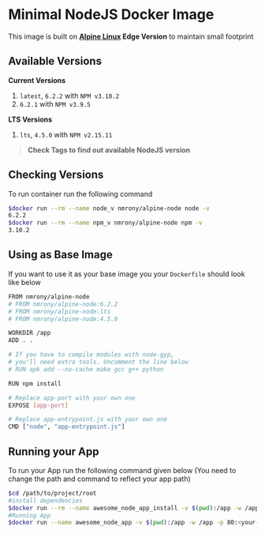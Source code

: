 Minimal NodeJS Docker Image
===========================
This image is built on **[Alpine Linux][1] Edge Version** to maintain small footprint

Available Versions
-------------------
**Current Versions**
 1. `latest`, `6.2.2` with `NPM v3.10.2`
 1. `6.2.1` with `NPM v3.9.5`

**LTS Versions**
  1. `lts`, `4.5.0` with `NPM v2.15.11`  

> **Check Tags to find out available NodeJS version**

Checking Versions
-----------------
To run container run the following command
```sh
$docker run --rm --name node_v nmrony/alpine-node node -v
6.2.2
$docker run --rm --name npm_v nmrony/alpine-node npm -v
3.10.2
```
Using as Base Image
-------------------
If you want to use it as your base image you your `Dockerfile` should look like below
```sh
FROM nmrony/alpine-node
# FROM nmrony/alpine-node:6.2.2
# FROM nmrony/alpine-node:lts
# FROM nmrony/alpine-node:4.5.0

WORKDIR /app
ADD . .

# If you have to compile modules with node-gyp,
# you'll need extra tools. Uncomment the line below
# RUN apk add --no-cache make gcc g++ python

RUN npm install

# Replace app-port with your own one
EXPOSE [app-port]

# Replace app-entrypoint.js with your own one
CMD ["node", "app-entrypoint.js"]
```

Running your App
-----------------
To run your App run the following command given below (You need to change the path and command to reflect your app path)
```sh
$cd /path/to/project/root
#install dependencies
$docker run --rm --name awesome_node_app_install -v $(pwd):/app -w /app nmrony/alpine-node npm i
#Running App
$docker run --name awesome_node_app -v $(pwd):/app -w /app -p 80:<your-app-port> nmrony/alpine-node node [app-entrypoint.js]
```

[1]: http://www.alpinelinux.org/

